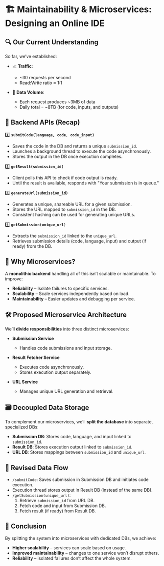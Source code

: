 # 🏗️ **Maintainability & Microservices: Designing an Online IDE**

## 🔍 **Our Current Understanding**
So far, we’ve established:

* 📈 **Traffic**:
    * \~30 requests per second
    * Read\:Write ratio ≈ 1:1

* 💾 **Data Volume**:
    * Each request produces \~3MB of data
    * Daily total = \~8TB (for code, inputs, and outputs)

## 🧩 **Backend APIs (Recap)**
1️⃣ **`submitCode(language, code, code_input)`**
* Saves the code in the DB and returns a unique `submission_id`.
* Launches a background thread to execute the code asynchronously.
* Stores the output in the DB once execution completes.

2️⃣ **`getResult(submission_id)`**
* Client polls this API to check if code output is ready.
* Until the result is available, responds with "Your submission is in queue."

3️⃣ **`generateUrl(submission_id)`**
* Generates a unique, shareable URL for a given submission.
* Stores the URL mapped to `submission_id` in the DB.
* Consistent hashing can be used for generating unique URLs.

4️⃣ **`getSubmission(unique_url)`**
* Extracts the `submission_id` linked to the `unique_url`.
* Retrieves submission details (code, language, input) and output (if ready) from the DB.

## 🚦 **Why Microservices?**
A **monolithic backend** handling all of this isn’t scalable or maintainable. To improve:
* **Reliability** – Isolate failures to specific services.
* **Scalability** – Scale services independently based on load.
* **Maintainability** – Easier updates and debugging per service.

## 🛠️ **Proposed Microservice Architecture**
We’ll **divide responsibilities** into three distinct microservices:

- **Submission Service**
  * Handles code submissions and input storage.
- **Result Fetcher Service**
  * Executes code asynchronously.
  * Stores execution output separately.

- **URL Service**
  * Manages unique URL generation and retrieval.

## 🗃️ **Decoupled Data Storage**
To complement our microservices, we’ll **split the database** into separate, specialized DBs:
* **Submission DB**: Stores code, language, and input linked to `submission_id`.
* **Result DB**: Stores execution output linked to `submission_id`.
* **URL DB**: Stores mappings between `submission_id` and `unique_url`.

## 🔄 **Revised Data Flow**
* `/submitCode`: Saves submission in Submission DB and initiates code execution.
* Execution thread stores output in Result DB (instead of the same DB).
* `/getSubmission(unique_url)`:
    1. Retrieve `submission_id` from URL DB.
    2. Fetch code and input from Submission DB.
    3. Fetch result (if ready) from Result DB.

## 🎯 **Conclusion**

By splitting the system into microservices with dedicated DBs, we achieve:

* **Higher scalability** – services can scale based on usage.
* **Improved maintainability** – changes to one service won’t disrupt others.
* **Reliability** – isolated failures don’t affect the whole system.

